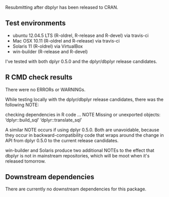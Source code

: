 Resubmitting after dbplyr has been released to CRAN.

## Test environments
* ubuntu 12.04.5 LTS (R-oldrel, R-release and R-devel) via travis-ci
* Mac OSX 10.11 (R-oldrel and R-release) via travis-ci
* Solaris 11 (R-oldrel) via VirtualBox
* win-builder (R-release and R-devel)

I've tested with both dplyr 0.5.0 and the dplyr/dbplyr release candidates.

## R CMD check results
There were no ERRORs or WARNINGs.

While testing locally with the dplyr/dbplyr release candidates, there
was the following NOTE:

checking dependencies in R code ... NOTE
Missing or unexported objects:
  ‘dplyr::build_sql’ ‘dplyr::translate_sql’

A similar NOTE occurs if using dplyr 0.5.0. Both are unavoidable, because
they occur in backward-compatibility code that wraps around the change in
API from dplyr 0.5.0 to the current release candidates.

win-builder and Solaris produce two additional NOTEs to the effect that
dbplyr is not in mainstream repositories, which will be moot when it's
released tomorrow.

## Downstream dependencies
There are currently no downstream dependencies for this package.
